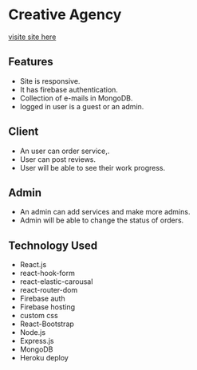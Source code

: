 # **Creative Agency**

[visite site here](https://eleventh-assignment-client.web.app/)

## **Features**
- Site is responsive.
- It has firebase authentication.  
- Collection of e-mails in MongoDB.
- logged in user is a guest or an admin.
## **Client**
- An user can order service,.
- User can post reviews.
- User will be able to see their work progress.
## **Admin**
- An admin can add services and make more admins.
- Admin will be able to change the status of orders.
## **Technology Used**
- React.js
- react-hook-form
- react-elastic-carousal
- react-router-dom
- Firebase auth
- Firebase hosting
- custom css
- React-Bootstrap
- Node.js
- Express.js
- MongoDB
- Heroku deploy


